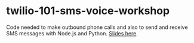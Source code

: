 # twilio-101-sms-voice-workshop

Code needed to make outbound phone calls and also to send and receive SMS messages with Node.js and Python.
[Slides here](https://docs.google.com/presentation/d/1p-N9buMjGZBHIAeDalJALbtzgV2YaoJUZtmKq3FbUMk/edit?usp=sharing).
